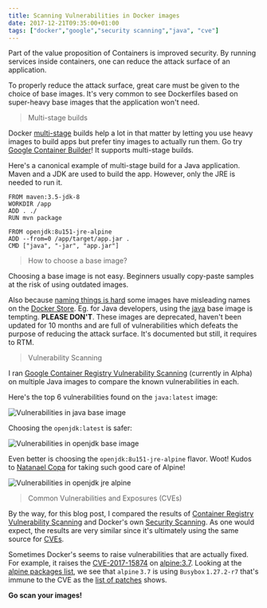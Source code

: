 ```yaml
---
title: Scanning Vulnerabilities in Docker images
date: 2017-12-21T09:35:00+01:00
tags: ["docker","google","security scanning","java", "cve"]
---
```


Part of the value proposition of Containers is improved security. By running
services inside containers, one can reduce the attack surface of an application.

To properly reduce the attack surface, great care must be given to the choice
of base images. It's very common to see Dockerfiles based on super-heavy base
images that the application won't need.

> Multi-stage builds

Docker [multi-stage](https://docs.docker.com/engine/userguide/eng-image/multistage-build/)
builds help a lot in that matter by letting you use heavy images to build apps
but prefer tiny images to actually run them. Go try [Google Container Builder](https://cloud.google.com/container-builder/)! It supports multi-stage
builds.

Here's a canonical example of multi-stage build for a Java application. Maven
and a JDK are used to build the app. However, only the JRE is needed to run it.

```docker
FROM maven:3.5-jdk-8
WORKDIR /app
ADD . ./
RUN mvn package

FROM openjdk:8u151-jre-alpine
ADD --from=0 /app/target/app.jar .
CMD ["java", "-jar", "app.jar"]
```

> How to choose a base image?

Choosing a base image is not easy. Beginners usually copy-paste samples at the
risk of using outdated images.

Also because [naming things is hard](https://martinfowler.com/bliki/TwoHardThings.html) some images have
misleading names on the [Docker Store](https://store.docker.com/). Eg. for Java
developers, using the [java](https://store.docker.com/images/java)
base image is tempting. **PLEASE DON'T**. These images are deprecated, haven't been
updated for 10 months and are full of vulnerabilities which defeats the purpose
of reducing the attack surface. It's documented but still, it requires to RTM.

> Vulnerability Scanning

I ran [Google Container Registry Vulnerability Scanning](https://cloud.google.com/container-registry/docs/vulnerability-scanning)
(currently in Alpha) on multiple Java images to compare the known
vulnerabilities in each.

Here's the top 6 vulnerabilities found on the `java:latest` image:

![Vulnerabilities in java base image](/images/scan/java.png)

Choosing the `openjdk:latest` is safer:

![Vulnerabilities in openjdk base image](/images/scan/openjdk.png)

Even better is choosing the `openjdk:8u151-jre-alpine` flavor. Woot!
Kudos to [Natanael Copa](https://twitter.com/n_copa?lang=en) for taking such
good care of Alpine!

![Vulnerabilities in openjdk jre alpine](/images/scan/alpine.png)

> Common Vulnerabilities and Exposures (CVEs)

By the way, for this blog post, I compared the results of [Container Registry Vulnerability Scanning](https://cloud.google.com/container-registry/docs/vulnerability-scanning)
and Docker's own [Security Scanning](https://hub.docker.com/r/library/openjdk/tags/).
As one would expect, the results are very similar since it's ultimately using
the same source for [CVEs](https://cve.mitre.org/index.html).

Sometimes Docker's seems to raise vulnerabilities that are actually fixed. For
example, it raises the
[CVE-2017-15874](https://cve.mitre.org/cgi-bin/cvename.cgi?name=CVE-2017-15874)
on [alpine:3.7](https://hub.docker.com/r/library/alpine/tags/3.7/). Looking at
the [alpine packages list](https://pkgs.alpinelinux.org/package/v3.7/main/x86_64/busybox),
we see that `alpine`&#8239;`3.7` is using `Busybox`&#8239;`1.27.2-r7` that's immune to the CVE
as the [list of patches](https://git.alpinelinux.org/cgit/aports/tree/main/busybox) shows.

**Go scan your images!**
